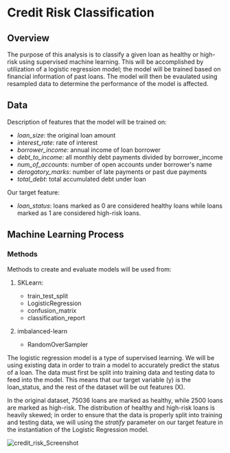 # Credit Risk Classification

## Overview
The purpose of this analysis is to classify a given loan as healthy or high-risk using supervised machine learning. This will be accomplished by utilization of a logistic regression model; the model will be trained based on financial information of past loans. The model will then be evaulated using resampled data to determine the performance of the model is affected. 

## Data
Description of features that the model will be trained on:
* _loan_size_: the original loan amount
* _interest_rate_: rate of interest 
* _borrower_income_: annual income of loan borrower
* _debt_to_income_: all monthly debt payments divided by borrower_income
* _num_of_accounts_: number of open accounts under borrower's name
* _derogatory_marks_: number of late payments or past due payments
* _total_debt_: total accumulated debt under loan

Our target feature:
* _loan_status_: loans marked as 0 are considered healthy loans while loans marked as 1 are considered high-risk loans.

## Machine Learning Process
### Methods
Methods to create and evaluate models will be used from: 
1. SKLearn: 
    * train_test_split
    * LogisticRegression
    * confusion_matrix
    * classification_report

2. imbalanced-learn
    * RandomOverSampler

The logistic regression model is a type of supervised learning. We will be using existing data in order to train a model to accurately predict the status of a loan. The data must first be split into training data and testing data to feed into the model. This means that our target variable (y) is the loan_status, and the rest of the dataset will be out features (X).  

In the original dataset, 75036 loans are marked as healthy, while 2500 loans are marked as high-risk. The distribution of healthy and high-risk loans is heavily skewed; in order to ensure that the data is properly split into training and testing data, we will using the _stratify_ parameter on our target feature in the instantiation of the Logistic Regression model.

![credit_risk_Screenshot](https://user-images.githubusercontent.com/114107454/235744288-507ac467-63a9-4ec3-b0c5-c4f5c1a07d15.jpg)



